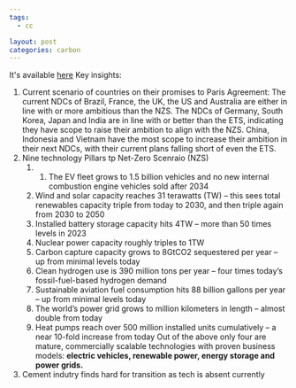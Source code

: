 ```yaml
---
tags:
  - cc

layout: post
categories: carbon
---
```

It's available [here](https://assets.bbhub.io/professional/sites/24/847353_NEO24_ExecSum.pdf)
Key insights:
1. Current scenario of countries on their promises to Paris Agreement:
	The current NDCs of Brazil, France, the UK, the US and Australia are either in line with or more ambitious than the NZS.
	The NDCs of Germany, South Korea, Japan and India are in line with or better than the ETS, indicating they have scope to raise their ambition to align with the NZS.
	China, Indonesia and Vietnam have the most scope to increase their ambition in their next NDCs, with their current plans falling short of even the ETS.
2. Nine technology Pillars tp Net-Zero Scenraio (NZS)
	1. 1. The EV fleet grows to 1.5 billion vehicles and no new internal combustion engine vehicles sold after 2034
	2. Wind and solar capacity reaches 31 terawatts (TW) – this sees total renewables capacity triple from today to 2030, and then triple again from 2030 to 2050 
	3. Installed battery storage capacity hits 4TW – more than 50 times levels in 2023
	4. Nuclear power capacity roughly triples to 1TW 
	5. Carbon capture capacity grows to 8GtCO2 sequestered per year – up from minimal levels today 
	6. Clean hydrogen use is 390 million tons per year – four times today’s fossil-fuel-based hydrogen demand 
	7. Sustainable aviation fuel consumption hits 88 billion gallons per year – up from minimal levels today 
	8. The world’s power grid grows to million kilometers in length – almost double from today
	9. Heat pumps reach over 500 million installed units cumulatively – a near 10-fold increase from today
	Out of the above only  four are mature, commercially scalable technologies with proven business models: **electric vehicles, renewable power, energy storage and power grids.** 
1. Cement indutry finds hard for transition as tech is absent currently